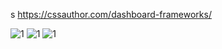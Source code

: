 s
https://cssauthor.com/dashboard-frameworks/


![1](http://www.arbelatech.com/userfiles/filemanager/qb0hihyypzwdrez5mozr/)
![1](http://www.arbelatech.com/userfiles/filemanager/6ss32q1a0ezy6hkkg5so/)
![1](http://www.arbelatech.com/userfiles/filemanager/278sr5pm1827gcn3ki98/)
